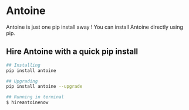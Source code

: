 # Antoine

Antoine is just one pip install away !
You can install Antoine directly using pip.

## Hire Antoine with a quick pip install

```bash
## Installing
pip install antoine

## Upgrading
pip install antoine --upgrade

## Running in terminal
$ hireantoinenow